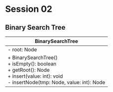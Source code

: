 # Session 02

## Binary Search Tree
|BinarySearchTree|
|----------------|
|- root: Node|
|+ BinarySearchTree()<br />+ isEmpty(): boolean<br />+ getRoot(): Node<br />+ insert(value: int): void<br />- insertNode(tmp: Node, value: int): Node|
